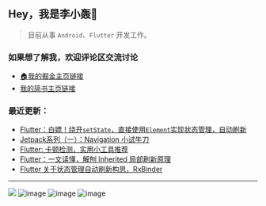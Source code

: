 ## Hey，我是李小轰🔅

> 目前从事 `Android`、`Flutter` 开发工作。

### 如果想了解我，欢迎评论区交流讨论

+ [🏠我的掘金主页链接](https://juejin.cn/user/3157453124930039) 
+ [我的简书主页链接](https://www.jianshu.com/u/5730e5049f21) 

### 最近更新：

<!-- BLOG-POST-LIST:START -->
- [Flutter：白嫖！绕开`setState`，直接使用`Element`实现状态管理，自动刷新](https://juejin.cn/post/7017697466115948551)
- [Jetpack系列（一）：Navigation 小试牛刀](https://juejin.cn/post/7016987485993451557)
- [Flutter: 卡顿检测，实用小工具推荐](https://juejin.cn/post/7016602675538034719)
- [Flutter：一文读懂，解刨 Inherited 局部刷新原理](https://juejin.cn/post/7016596576722223118)
- [Flutter 关于状态管理自动刷新构思，RxBinder](https://juejin.cn/post/7012537281726644254)
<!-- BLOG-POST-LIST:END -->

***
![](https://img.shields.io/badge/Android-3DDC84?style=for-the-badge&logo=android&logoColor=white) ![image](https://img.shields.io/badge/Dart-0175C2?style=for-the-badge&logo=dart&logoColor=white) ![image](https://img.shields.io/badge/Kotlin-0095D5?&style=for-the-badge&logo=kotlin&logoColor=white) ![image](https://img.shields.io/badge/Flutter-02569B?style=for-the-badge&logo=flutter&logoColor=white) 

